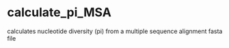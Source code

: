 # calculate_pi_MSA
calculates nucleotide diversity (pi) from a multiple sequence alignment fasta file 

